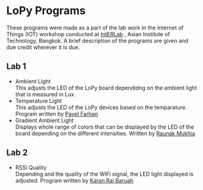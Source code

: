 # LoPy Programs

These programs were made as a part of the lab work in the Internet of Things (IOT) workshop conducted at [IntERLab](https://interlab.ait.ac.th/) , Asian Institute of Technology, Bangkok. A brief description of the programs are given and due credit wherever it is due.

## Lab 1
- Ambient Light <br/>
This adjusts the LED of the LoPy board dependidng on the ambient light that is measured in Lux.<br/>
- Temperature Light <br/>
This adjusts the LED of the LoPy devices based on the temparature. Program written by [Pavel Farhan](https://github.com/pfarhan)
- Gradient Ambient Light <br/>
Displays whole range of colors that can be displayed by the LED of the board depending on the different intensities. Written by [Raunak Mukhia](https://github.com/rmukhia) <br/>

## Lab 2

- RSSI Quality <br/>
Depending and the quality of the WiFi signal, the LED light displayed is adjusted. Program written by [Karan Raj Baruah](https://github.com/wuodland)
